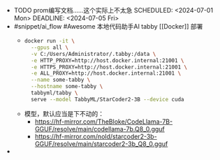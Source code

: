 - TODO prom编写文档……这个实际上不太急
  SCHEDULED: <2024-07-01 Mon>
  DEADLINE: <2024-07-05 Fri>
- #snippet/ai_flow #Awesome 本地代码助手AI tabby [[Docker]] 部署
	- ```sh
	  docker run -it \
	    --gpus all \
	    -v C:/Users/Administrator/.tabby:/data \
	    -e HTTP_PROXY=http://host.docker.internal:21001 \
	    -e HTTPS_PROXY=http://host.docker.internal:21001 \
	    -e ALL_PROXY=http://host.docker.internal:21001 \
	    --name some-tabby \
	    --hostname some-tabby \
	    tabbyml/tabby \
	    serve --model TabbyML/StarCoder2-3B --device cuda
	  ```
	- 模型，默认应当是下不动的：
		- <https://hf-mirror.com/TheBloke/CodeLlama-7B-GGUF/resolve/main/codellama-7b.Q8_0.gguf>
		- <https://hf-mirror.com/nold/starcoder2-3b-GGUF/resolve/main/starcoder2-3b_Q8_0.gguf>
-